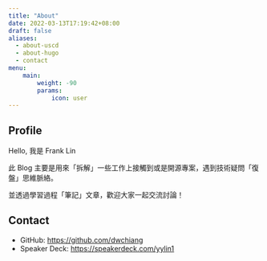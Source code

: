 ```yaml
---
title: "About"
date: 2022-03-13T17:19:42+08:00
draft: false
aliases:
  - about-uscd
  - about-hugo
  - contact
menu:
    main: 
        weight: -90
        params:
            icon: user
---
```


## Profile

Hello, 我是 Frank Lin

此 Blog 主要是用來「拆解」一些工作上接觸到或是開源專案，遇到技術疑問「復盤」思維脈絡。

並透過學習過程「筆記」文章，歡迎大家一起交流討論！

## Contact
- GitHub: https://github.com/dwchiang
- Speaker Deck: https://speakerdeck.com/yylin1
